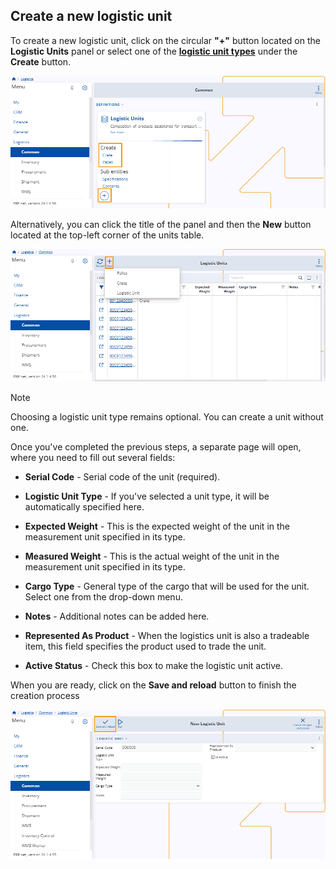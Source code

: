 ## Create a new logistic unit 

To create a new logistic unit, click on the circular **"+"** button located on the **Logistic Units** panel or select one of the **[logistic unit types](logistic-unit-types.md)** under the **Create** button.

![picture](pictures/Logistic_Units_Create_19_03.png)

Alternatively, you can click the title of the panel and then the **New** button located at the top-left corner of the units table.

![picture](pictures/Logistic_Units_create_new_19_03.png)

> [!NOTE]
> 
> Choosing a logistic unit type remains optional. You can create a unit without one. 

Once you've completed the previous steps, a separate page will open, where you need to fill out several fields:

* **Serial Code** - Serial code of the unit (required).
  
* **Logistic Unit Type** - If you've selected a unit type, it will be automatically specified here.
  
* **Expected Weight** - This is the expected weight of the unit in the measurement unit specified in its type.
  
* **Measured Weight** - This is the actual weight of the unit in the measurement unit specified in its type.
  
* **Cargo Type** - General type of the cargo that will be used for the unit. Select one from the drop-down menu.
  
* **Notes** - Additional notes can be added here.
  
* **Represented As Product** - When the logistics unit is also a tradeable item, this field specifies the product used to trade the unit.
  
* **Active Status** - Check this box to make the logistic unit active.

When you are ready, click on the **Save and reload** button to finish the creation process

![picture](pictures/Logistical_Unit_Save_14_03.png)
